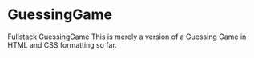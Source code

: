 # GuessingGame
Fullstack GuessingGame
This is merely a version of a Guessing Game in HTML and CSS formatting so far.
